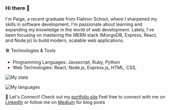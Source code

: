 ### Hi there 👋
I'm Paige, a recent graduate from Flatiron School, where I sharpened my skills in software development. I'm passionate about learning and expanding my knowledge in the world of web development. Lately, I've been focusing on mastering the MERN stack (MongoDB, Express, React, and Node.js) to build modern, scalable web applications.


🛠️ Technologies & Tools

- Programming Languages: Javascript, Ruby, Python
- Web Technologies: React, Node.js, Express.js, HTML, CSS,



![My stats](https://github-readme-stats.vercel.app/api?username=paigetetz&show_icons=true&theme=rose_pine)

![My languages](https://github-readme-stats.vercel.app/api/top-langs/?username=paigetetz&layout=compact&theme=rose_pine)

🤝 Let's Connect!
Check out my [portfolio site](https://www.paigetetzlaff.com/)
Feel free to connect with me on [LinkedIn](https://www.linkedin.com/in/paigetetzlaff/) or follow me on [Medium](https://medium.com/@paigetetz) for blog posts

